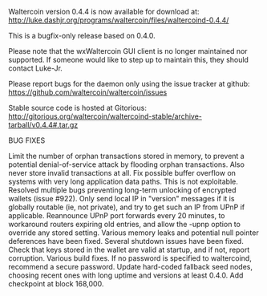 Waltercoin version 0.4.4 is now available for download at:
http://luke.dashjr.org/programs/waltercoin/files/waltercoind-0.4.4/

This is a bugfix-only release based on 0.4.0.

Please note that the wxWaltercoin GUI client is no longer maintained nor supported. If someone would like to step up to maintain this, they should contact Luke-Jr.

Please report bugs for the daemon only using the issue tracker at github:
https://github.com/waltercoin/waltercoin/issues

Stable source code is hosted at Gitorious:
http://gitorious.org/waltercoin/waltercoind-stable/archive-tarball/v0.4.4#.tar.gz

BUG FIXES

Limit the number of orphan transactions stored in memory, to prevent a potential denial-of-service attack by flooding orphan transactions. Also never store invalid transactions at all.
Fix possible buffer overflow on systems with very long application data paths. This is not exploitable.
Resolved multiple bugs preventing long-term unlocking of encrypted wallets (issue #922).
Only send local IP in "version" messages if it is globally routable (ie, not private), and try to get such an IP from UPnP if applicable.
Reannounce UPnP port forwards every 20 minutes, to workaround routers expiring old entries, and allow the -upnp option to override any stored setting.
Various memory leaks and potential null pointer deferences have been
fixed.
Several shutdown issues have been fixed.
Check that keys stored in the wallet are valid at startup, and if not,
report corruption.
Various build fixes.
If no password is specified to waltercoind, recommend a secure password.
Update hard-coded fallback seed nodes, choosing recent ones with long uptime and versions at least 0.4.0.
Add checkpoint at block 168,000.

